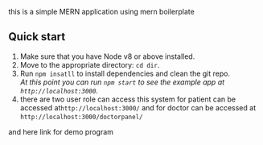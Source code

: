 this is a simple MERN application using mern boilerplate

## Quick start

1.  Make sure that you have Node v8 or above installed.
2.  Move to the appropriate directory: `cd dir`.<br />
3.  Run `npm insatll` to install dependencies and clean the git repo.<br />
    _At this point you can run `npm start` to see the example app at `http://localhost:3000`._
4. there are two user role can access this system for patient can be accessed at`http://localhost:3000/` and for doctor can be accessed at `http://localhost:3000/doctorpanel/`


and here link for demo program 
